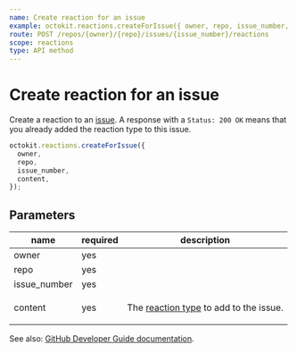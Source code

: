 ```yaml
---
name: Create reaction for an issue
example: octokit.reactions.createForIssue({ owner, repo, issue_number, content })
route: POST /repos/{owner}/{repo}/issues/{issue_number}/reactions
scope: reactions
type: API method
---
```


# Create reaction for an issue

Create a reaction to an [issue](https://developer.github.com/v3/issues/). A response with a `Status: 200 OK` means that you already added the reaction type to this issue.

```js
octokit.reactions.createForIssue({
  owner,
  repo,
  issue_number,
  content,
});
```

## Parameters

<table>
  <thead>
    <tr>
      <th>name</th>
      <th>required</th>
      <th>description</th>
    </tr>
  </thead>
  <tbody>
    <tr><td>owner</td><td>yes</td><td>

</td></tr>
<tr><td>repo</td><td>yes</td><td>

</td></tr>
<tr><td>issue_number</td><td>yes</td><td>

</td></tr>
<tr><td>content</td><td>yes</td><td>

The [reaction type](https://developer.github.com/v3/reactions/#reaction-types) to add to the issue.

</td></tr>
  </tbody>
</table>

See also: [GitHub Developer Guide documentation](https://developer.github.com/v3/reactions/#create-reaction-for-an-issue).
